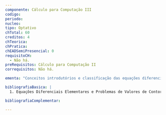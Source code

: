 ```yaml
---
componente: Cálculo para Computação III
codigo:  
periodo: 
nucleo:
tipo: Optativo
chTotal: 60 
creditos: 4
chTeorica: 
chPratica: 
chEADSemiPresencial: 0
requisitoCH:
  - Não há.
preRequisitos: Cálculo para Computação II
correquisitos: Não há.

ementa: "Conceitos introdutórios e classificação das equações diferenciais. Equações diferenciais de primeira ordem. Obtenção de soluções de equações lineares, separáveis, exatas, não exatas com fatores integrantes simples, etc. Algumas aplicações das equações de primeira ordem. Equações diferenciais de segunda ordem, propriedades gerais das soluções, soluções das homogêneas com coeficientes constantes. Equações lineares não homogêneas, método dos coeficientes a determinar e método da variação dos parâmetros. Estudo introdutório das oscilações lineares livres e forçadas. Transformada de Laplace, propriedades fundamentais, e utilização para resolução de equações diferenciais. Equação do calor. Método de separação de variáveis. Séries de Fourier, propriedades básicas e aplicações. Equação da onda, vibrações em uma corda elástica. Equaçãode Laplace."

bibliografiaBasica: |
  1. Equações Diferenciais Elementares e Problemas de Valores de Contorno, de BOYCE & DiPRIMA, Ed. Guanabara Dois (Sétima Edição).

bibliografiaComplementar: 

---
```

